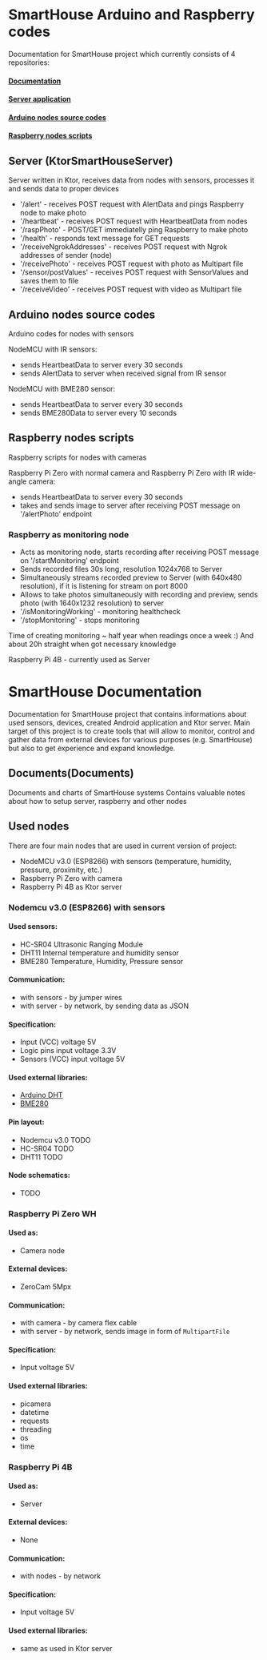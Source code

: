 # SmartHouse Arduino and Raspberry codes

Documentation for SmartHouse project which currently consists of 4 repositories:
#### [Documentation](https://github.com/black-fluffy-cat/SmartHouse_Documentation)
#### [Server application](https://github.com/black-fluffy-cat/SmartHouseServer)
#### [Arduino nodes source codes](https://github.com/black-fluffy-cat/SmartHouse_ArduinoCodes)
#### [Raspberry nodes scripts](https://github.com/black-fluffy-cat/SmartHouse_Raspberry)

## Server (KtorSmartHouseServer)

Server written in Ktor, receives data from nodes with sensors, processes it and sends data to proper devices
- '/alert' - receives POST request with AlertData and pings Raspberry node to make photo
- '/heartbeat' - receives POST request with HeartbeatData from nodes
- '/raspPhoto' - POST/GET immediatelly ping Raspberry to make photo
- '/health' - responds text message for GET requests
- '/receiveNgrokAddresses' - receives POST request with Ngrok addresses of sender (node)
- '/receivePhoto' - receives POST request with photo as Multipart file
- '/sensor/postValues' - receives POST request with SensorValues and saves them to file
- '/receiveVideo' - receives POST request with video as Multipart file

## Arduino nodes source codes

Arduino codes for nodes with sensors

NodeMCU with IR sensors:
- sends HeartbeatData to server every 30 seconds
- sends AlertData to server when received signal from IR sensor

NodeMCU with BME280 sensor:
- sends HeartbeatData to server every 30 seconds
- sends BME280Data to server every 10 seconds

## Raspberry nodes scripts

Raspberry scripts for nodes with cameras

Raspberry Pi Zero with normal camera and Raspberry Pi Zero with IR wide-angle camera:
- sends HeartbeatData to server every 30 seconds
- takes and sends image to server after receiving POST message on '/alertPhoto' endpoint

### Raspberry as monitoring node

- Acts as monitoring node, starts recording after receiving POST message on '/startMonitoring' endpoint
- Sends recorded files 30s long, resolution 1024x768 to Server
- Simultaneously streams recorded preview to Server (with 640x480 resolution), if it is listening for stream on port 8000
- Allows to take photos simultaneously with recording and preview, sends photo (with 1640x1232 resolution) to server
- '/isMonitoringWorking' - monitoring healthcheck
- '/stopMonitoring' - stops monitoring

Time of creating monitoring ~ half year when readings once a week :) And about 20h straight when got necessary knowledge

Raspberry Pi 4B - currently used as Server


# SmartHouse Documentation
Documentation for SmartHouse project that contains informations about used sensors, devices, created Android application and Ktor server. Main target of this project is to create tools that will allow to monitor, control and gather data from external devices for various purposes (e.g. SmartHouse) but also to get experience and expand knowledge.

## Documents(Documents)
Documents and charts of SmartHouse systems
Contains valuable notes about how to setup server, raspberry and other nodes

## Used nodes
There are four main nodes that are used in current version of project:

- NodeMCU v3.0 (ESP8266) with sensors (temperature, humidity, pressure, proximity, etc.)
- Raspberry Pi Zero with camera
- Raspberry Pi 4B as Ktor server

### Nodemcu v3.0 (ESP8266) with sensors
#### Used sensors:
- HC-SR04 Ultrasonic Ranging Module
- DHT11 Internal temperature and humidity sensor
- BME280 Temperature, Humidity, Pressure sensor
#### Communication:
- with sensors - by jumper wires
- with server - by network, by sending data as JSON
#### Specification:
- Input (VCC) voltage 5V
- Logic pins input voltage 3.3V
- Sensors (VCC) input voltage 5V
#### Used external libraries:
- [Arduino DHT](https://github.com/markruys/arduino-DHT)
- [BME280](https://github.com/adafruit/Adafruit_BMP280_Library)
#### Pin layout:
- Nodemcu v3.0 TODO
- HC-SR04 TODO
- DHT11 TODO
#### Node schematics:
- TODO

### Raspberry Pi Zero WH
#### Used as:
- Camera node
#### External devices:
- ZeroCam 5Mpx
#### Communication:
- with camera - by camera flex cable
- with server - by network, sends image in form of `MultipartFile`
#### Specification:
- Input voltage 5V
#### Used external libraries:
- picamera
- datetime
- requests
- threading
- os
- time

### Raspberry Pi 4B
#### Used as:
- Server
#### External devices:
- None
#### Communication:
- with nodes - by network
#### Specification:
- Input voltage 5V
#### Used external libraries:
- same as used in Ktor server
